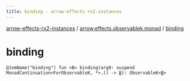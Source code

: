 ```yaml
---
title: binding - arrow-effects-rx2-instances
---
```


[arrow-effects-rx2-instances](../index.html) / [arrow.effects.observablek.monad](index.html) / [binding](./binding.html)

# binding

`@JvmName("binding") fun <B> binding(arg0: suspend MonadContinuation<ForObservableK, *>.() -> `[`B`](binding.html#B)`): ObservableK<`[`B`](binding.html#B)`>`